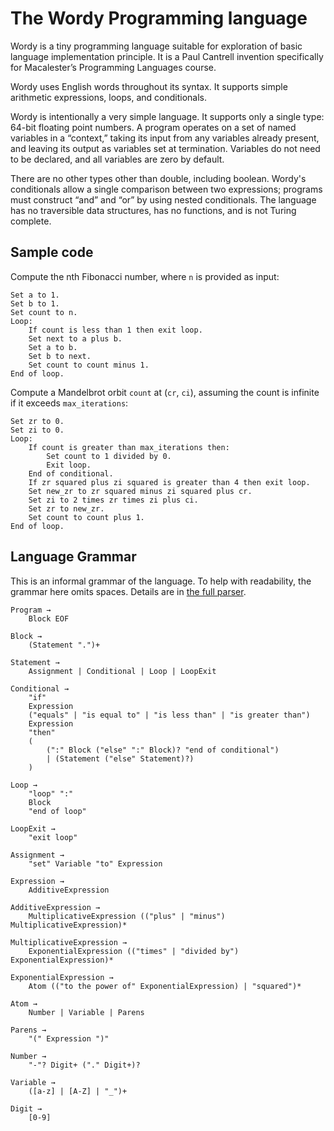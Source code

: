 # The Wordy Programming language

Wordy is a tiny programming language suitable for exploration of basic language implementation principle. It is a Paul Cantrell invention specifically for Macalester’s Programming Languages course.

Wordy uses English words throughout its syntax. It supports simple arithmetic expressions, loops, and conditionals.

Wordy is intentionally a very simple language. It supports only a single type: 64-bit floating point numbers. A program operates on a set of named variables in a “context,” taking its input from any variables already present, and leaving its output as variables set at termination. Variables do not need to be declared, and all variables are zero by default.

There are no other types other than double, including boolean. Wordy's conditionals allow a single comparison between two expressions; programs must construct “and” and “or” by using nested conditionals. The language has no traversible data structures, has no functions, and is not Turing complete.

## Sample code

Compute the nth Fibonacci number, where `n` is provided as input:

```
Set a to 1.
Set b to 1.
Set count to n.
Loop:
    If count is less than 1 then exit loop.
    Set next to a plus b.
    Set a to b.
    Set b to next.
    Set count to count minus 1.
End of loop.
```

Compute a Mandelbrot orbit `count` at (`cr`, `ci`), assuming the count is infinite if it exceeds `max_iterations`:

```
Set zr to 0.
Set zi to 0.
Loop:
    If count is greater than max_iterations then:
        Set count to 1 divided by 0.
        Exit loop.
    End of conditional.
    If zr squared plus zi squared is greater than 4 then exit loop.
    Set new_zr to zr squared minus zi squared plus cr.
    Set zi to 2 times zr times zi plus ci.
    Set zr to new_zr.
    Set count to count plus 1.
End of loop.
```

## Language Grammar

This is an informal grammar of the language. To help with readability, the grammar here omits spaces. Details are in [the full parser](../src/wordy/parser/WordyParser.java).

```regex
Program →
    Block EOF

Block →
    (Statement ".")+

Statement →
    Assignment | Conditional | Loop | LoopExit

Conditional →
    "if" 
    Expression
    ("equals" | "is equal to" | "is less than" | "is greater than")
    Expression
    "then"
    (
        (":" Block ("else" ":" Block)? "end of conditional")
        | (Statement ("else" Statement)?)
    )

Loop →
    "loop" ":"
    Block
    "end of loop"

LoopExit →
    "exit loop"

Assignment →
    "set" Variable "to" Expression

Expression →
    AdditiveExpression

AdditiveExpression →
    MultiplicativeExpression (("plus" | "minus") MultiplicativeExpression)*

MultiplicativeExpression →
    ExponentialExpression (("times" | "divided by") ExponentialExpression)*

ExponentialExpression →
    Atom (("to the power of" ExponentialExpression) | "squared")*

Atom →
    Number | Variable | Parens

Parens →
    "(" Expression ")"

Number →
    "-"? Digit+ ("." Digit+)?

Variable →
    ([a-z] | [A-Z] | "_")+

Digit →
    [0-9]
```

